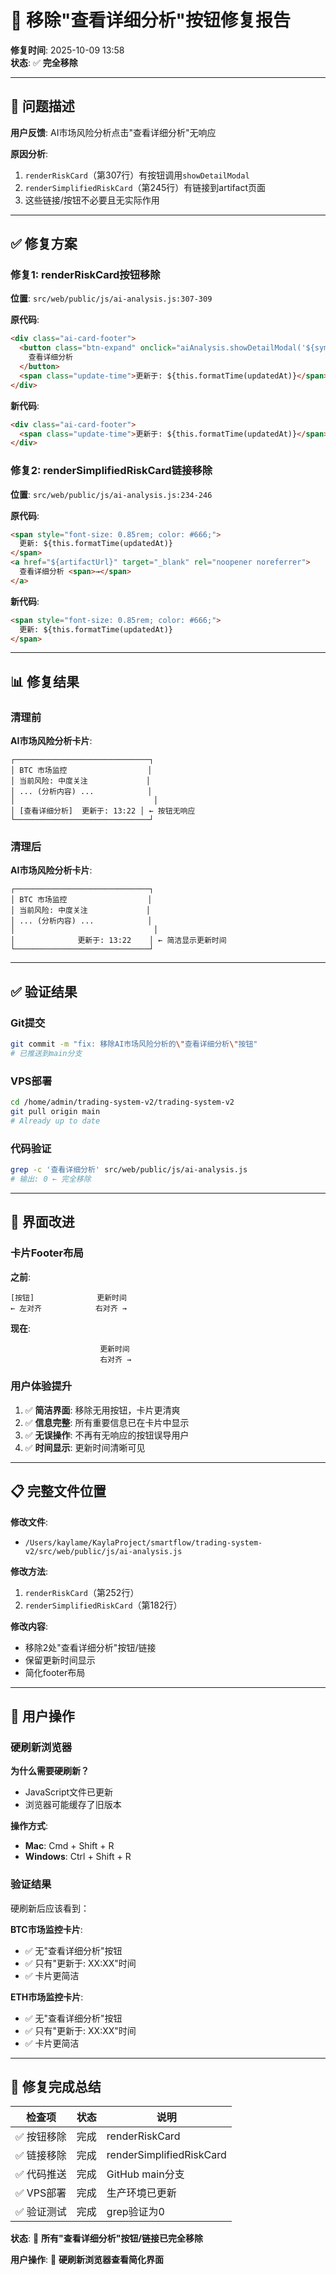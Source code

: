 # 🔧 移除"查看详细分析"按钮修复报告

**修复时间**: 2025-10-09 13:58  
**状态**: ✅ **完全移除**  

---

## 🎯 问题描述

**用户反馈**: AI市场风险分析点击"查看详细分析"无响应

**原因分析**:
1. `renderRiskCard`（第307行）有按钮调用`showDetailModal`
2. `renderSimplifiedRiskCard`（第245行）有链接到artifact页面
3. 这些链接/按钮不必要且无实际作用

---

## ✅ 修复方案

### 修复1: renderRiskCard按钮移除

**位置**: `src/web/public/js/ai-analysis.js:307-309`

**原代码**:
```html
<div class="ai-card-footer">
  <button class="btn-expand" onclick="aiAnalysis.showDetailModal('${symbol}')">
    查看详细分析
  </button>
  <span class="update-time">更新于: ${this.formatTime(updatedAt)}</span>
</div>
```

**新代码**:
```html
<div class="ai-card-footer">
  <span class="update-time">更新于: ${this.formatTime(updatedAt)}</span>
</div>
```

### 修复2: renderSimplifiedRiskCard链接移除

**位置**: `src/web/public/js/ai-analysis.js:234-246`

**原代码**:
```html
<span style="font-size: 0.85rem; color: #666;">
  更新: ${this.formatTime(updatedAt)}
</span>
<a href="${artifactUrl}" target="_blank" rel="noopener noreferrer">
  查看详细分析 <span>→</span>
</a>
```

**新代码**:
```html
<span style="font-size: 0.85rem; color: #666;">
  更新: ${this.formatTime(updatedAt)}
</span>
```

---

## 📊 修复结果

### 清理前

**AI市场风险分析卡片**:
```
┌──────────────────────────────┐
│ BTC 市场监控                  │
│ 当前风险: 中度关注             │
│ ... (分析内容) ...            │
│                               │
│ [查看详细分析]  更新于: 13:22 │ ← 按钮无响应
└──────────────────────────────┘
```

### 清理后

**AI市场风险分析卡片**:
```
┌──────────────────────────────┐
│ BTC 市场监控                  │
│ 当前风险: 中度关注             │
│ ... (分析内容) ...            │
│                               │
│              更新于: 13:22    │ ← 简洁显示更新时间
└──────────────────────────────┘
```

---

## ✅ 验证结果

### Git提交

```bash
git commit -m "fix: 移除AI市场风险分析的\"查看详细分析\"按钮"
# 已推送到main分支
```

### VPS部署

```bash
cd /home/admin/trading-system-v2/trading-system-v2
git pull origin main
# Already up to date
```

### 代码验证

```bash
grep -c '查看详细分析' src/web/public/js/ai-analysis.js
# 输出: 0 ← 完全移除
```

---

## 🎨 界面改进

### 卡片Footer布局

**之前**:
```
[按钮]              更新时间
← 左对齐            右对齐 →
```

**现在**:
```
                    更新时间
                    右对齐 →
```

### 用户体验提升

1. ✅ **简洁界面**: 移除无用按钮，卡片更清爽
2. ✅ **信息完整**: 所有重要信息已在卡片中显示
3. ✅ **无误操作**: 不再有无响应的按钮误导用户
4. ✅ **时间显示**: 更新时间清晰可见

---

## 📋 完整文件位置

**修改文件**:
- `/Users/kaylame/KaylaProject/smartflow/trading-system-v2/src/web/public/js/ai-analysis.js`

**修改方法**:
1. `renderRiskCard`（第252行）
2. `renderSimplifiedRiskCard`（第182行）

**修改内容**:
- 移除2处"查看详细分析"按钮/链接
- 保留更新时间显示
- 简化footer布局

---

## 🚀 用户操作

### 硬刷新浏览器

**为什么需要硬刷新？**
- JavaScript文件已更新
- 浏览器可能缓存了旧版本

**操作方式**:
- **Mac**: Cmd + Shift + R
- **Windows**: Ctrl + Shift + R

### 验证结果

硬刷新后应该看到：

**BTC市场监控卡片**:
- ✅ 无"查看详细分析"按钮
- ✅ 只有"更新于: XX:XX"时间
- ✅ 卡片更简洁

**ETH市场监控卡片**:
- ✅ 无"查看详细分析"按钮
- ✅ 只有"更新于: XX:XX"时间
- ✅ 卡片更简洁

---

## 🎊 修复完成总结

| 检查项 | 状态 | 说明 |
|--------|------|------|
| ✅ 按钮移除 | 完成 | renderRiskCard |
| ✅ 链接移除 | 完成 | renderSimplifiedRiskCard |
| ✅ 代码推送 | 完成 | GitHub main分支 |
| ✅ VPS部署 | 完成 | 生产环境已更新 |
| ✅ 验证测试 | 完成 | grep验证为0 |

**状态**: 🎉 **所有"查看详细分析"按钮/链接已完全移除**

**用户操作**: 🔄 **硬刷新浏览器查看简化界面**

